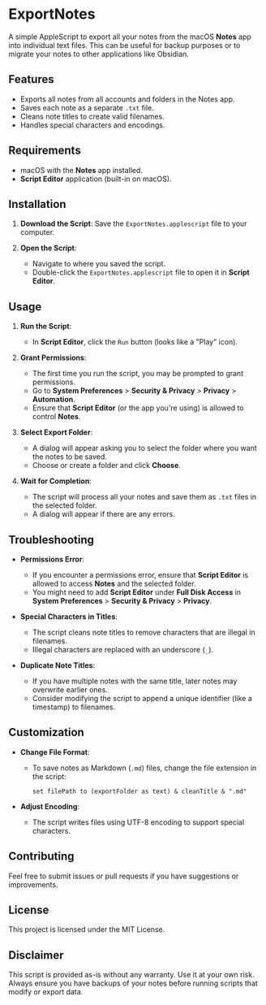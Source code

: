 # ExportNotes

A simple AppleScript to export all your notes from the macOS **Notes** app into individual text files. This can be useful for backup purposes or to migrate your notes to other applications like Obsidian.

## Features

- Exports all notes from all accounts and folders in the Notes app.
- Saves each note as a separate `.txt` file.
- Cleans note titles to create valid filenames.
- Handles special characters and encodings.

## Requirements

- macOS with the **Notes** app installed.
- **Script Editor** application (built-in on macOS).

## Installation

1. **Download the Script**: Save the `ExportNotes.applescript` file to your computer.

2. **Open the Script**:
   - Navigate to where you saved the script.
   - Double-click the `ExportNotes.applescript` file to open it in **Script Editor**.

## Usage

1. **Run the Script**:
   - In **Script Editor**, click the `Run` button (looks like a "Play" icon).

2. **Grant Permissions**:
   - The first time you run the script, you may be prompted to grant permissions.
   - Go to **System Preferences** > **Security & Privacy** > **Privacy** > **Automation**.
   - Ensure that **Script Editor** (or the app you're using) is allowed to control **Notes**.

3. **Select Export Folder**:
   - A dialog will appear asking you to select the folder where you want the notes to be saved.
   - Choose or create a folder and click **Choose**.

4. **Wait for Completion**:
   - The script will process all your notes and save them as `.txt` files in the selected folder.
   - A dialog will appear if there are any errors.

## Troubleshooting

- **Permissions Error**:
  - If you encounter a permissions error, ensure that **Script Editor** is allowed to access **Notes** and the selected folder.
  - You might need to add **Script Editor** under **Full Disk Access** in **System Preferences** > **Security & Privacy** > **Privacy**.

- **Special Characters in Titles**:
  - The script cleans note titles to remove characters that are illegal in filenames.
  - Illegal characters are replaced with an underscore (`_`).

- **Duplicate Note Titles**:
  - If you have multiple notes with the same title, later notes may overwrite earlier ones.
  - Consider modifying the script to append a unique identifier (like a timestamp) to filenames.

## Customization

- **Change File Format**:
  - To save notes as Markdown (`.md`) files, change the file extension in the script:
    ```applescript
    set filePath to (exportFolder as text) & cleanTitle & ".md"
    ```

- **Adjust Encoding**:
  - The script writes files using UTF-8 encoding to support special characters.

## Contributing

Feel free to submit issues or pull requests if you have suggestions or improvements.

## License

This project is licensed under the MIT License.

## Disclaimer

This script is provided as-is without any warranty. Use it at your own risk. Always ensure you have backups of your notes before running scripts that modify or export data.

